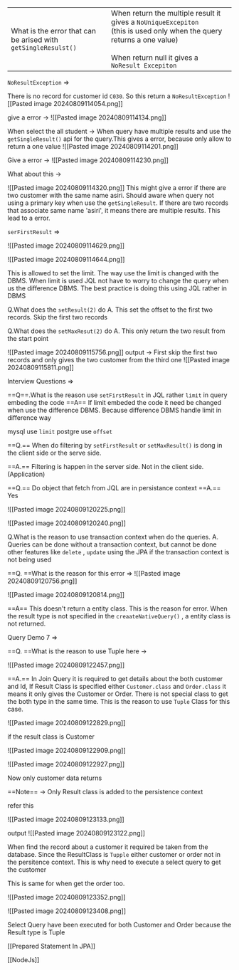 
|                                                                    |                                                                                                                                                                                  |
| ------------------------------------------------------------------ | -------------------------------------------------------------------------------------------------------------------------------------------------------------------------------- |
| What is the error that can be arised with <br>`getSingleResulst()` | When return the multiple result it gives a `NoUniqueExcepiton`<br>(this is used only when the query returns a one value)<br><br>When return null it gives a `NoResult Excepiton` |

`NoResultException` =>

There is no record for customer id `C030`. So this return a `NoResultException`
![[Pasted image 20240809114054.png]]


give a error -> 
![[Pasted image 20240809114134.png]]

When select the all student ->
When query have multiple results and use the `getSingleResult()` api for the query.This gives a error, because only allow to return a one value
![[Pasted image 20240809114201.png]]


Give a error -> 
![[Pasted image 20240809114230.png]]

What about this -> 

![[Pasted image 20240809114320.png]]
This might give a error if there are two customer with the same name asiri.
Should aware when query not using a primary key when use the `getSingleResult`. If there are two records that associate same name 'asiri', it means there are multiple results. This lead to a error.

`serFirstResult` =>

![[Pasted image 20240809114629.png]]

![[Pasted image 20240809114644.png]]

This is allowed to set the limit. The way use the limit is changed with the DBMS. When limit is used JQL not have to worry to change the query when us the difference DBMS. The best practice is doing this using JQL rather in DBMS

Q.What does the `setResult(2)` do
A. This set the offset  to the first two records. Skip the first two records

Q.What does the `setMaxResut(2)` do
A. This only return the two result from the start point

![[Pasted image 20240809115756.png]]
output -> 
First skip the first two records and only gives the two customer from the third one
![[Pasted image 20240809115811.png]]

Interview Questions =>

==Q==.What is the reason use `setFirstResult` in JQL rather `limit` in query embeding the code
==A== If limit embeded the code it need be changed when use the difference DBMS. Because difference DBMS handle limit in difference way

mysql use `limit`
postgre use `offset`

==Q.== When do filtering by `setFirstResult` or `setMaxResult()` is dong in the client side or the serve side.

==A.== Filtering is happen in the server side. Not in the client side. (Application)

==Q.== Do object that fetch from JQL are in persistance context 
==A.== Yes

![[Pasted image 20240809120225.png]]

![[Pasted image 20240809120240.png]]


Q.What is the reason to use transaction context when do the queries.
A. Queries can be done without a transaction context, but cannot be done other features like `delete` , `update` using the JPA if  the transaction  context is not being used



==Q. ==What is the reason for this error =>
![[Pasted image 20240809120756.png]]

![[Pasted image 20240809120814.png]]


==A== This doesn't return a entity class. This is the reason for error. When the result type is not specified in the `creaateNativeQuery()` , a entity class is not returned. 


Query Demo 7 => 

==Q. ==What is the reason to use Tuple here -> 

![[Pasted image 20240809122457.png]]

==A.== 
In Join Query it is required to get details about the both customer and Id, If Result Class is specified either `Customer.class` and `Order.class` it means it only gives the Customer or Order. There is not special class to get the both type in the same time. This is the reason to use `Tuple` Class for this case.

![[Pasted image 20240809122829.png]]

if the result class is Customer 

![[Pasted image 20240809122909.png]]

![[Pasted image 20240809122927.png]]

Now only customer data returns

==Note== -> Only Result class is added to the persistence context

refer this

![[Pasted image 20240809123133.png]]

output
![[Pasted image 20240809123122.png]]

When find the record about a customer it required be taken from the database. Since the ResultClass is `Tupple` either customer or order not in the persitence context. This is why need to execute a select query to get the customer



This is same for when get the order too.

![[Pasted image 20240809123352.png]]

![[Pasted image 20240809123408.png]]

Select Query have been executed for both Customer and Order because the Result type is Tuple

[[Prepared Statement In JPA]]

[[NodeJs]]

